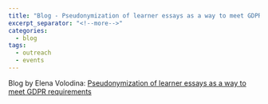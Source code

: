 ```yaml
---
title: "Blog - Pseudonymization of learner essays as a way to meet GDPR requirements"
excerpt_separator: "<!--more-->"
categories:
  - blog
tags:
  - outreach
  - events
---
```


Blog by Elena Volodina: [Pseudonymization of learner essays as a way to meet GDPR requirements](https://spraakbanken.gu.se/blogg/index.php/2020/10/27/pseudonymization-of-learner-essays-as-a-way-to-meet-gdpr-requirements/)
